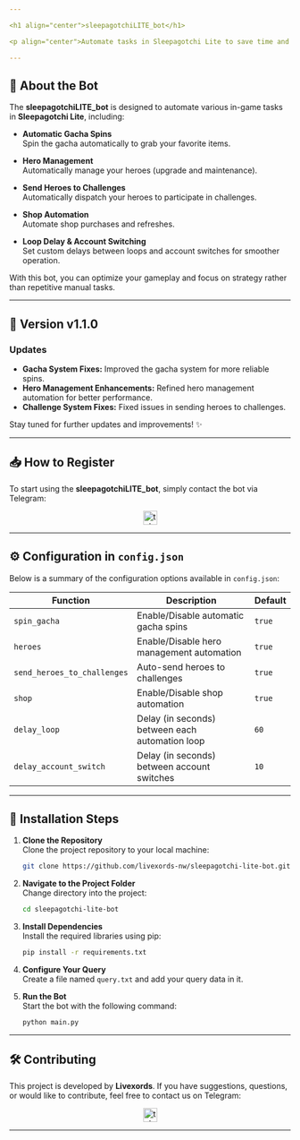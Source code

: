```yaml
---

<h1 align="center">sleepagotchiLITE_bot</h1>

<p align="center">Automate tasks in Sleepagotchi Lite to save time and boost your gameplay!</p>

---
```


## 🚀 **About the Bot**

The **sleepagotchiLITE_bot** is designed to automate various in-game tasks in **Sleepagotchi Lite**, including:

- **Automatic Gacha Spins**  
  Spin the gacha automatically to grab your favorite items.

- **Hero Management**  
  Automatically manage your heroes (upgrade and maintenance).

- **Send Heroes to Challenges**  
  Automatically dispatch your heroes to participate in challenges.

- **Shop Automation**  
  Automate shop purchases and refreshes.

- **Loop Delay & Account Switching**  
  Set custom delays between loops and account switches for smoother operation.

With this bot, you can optimize your gameplay and focus on strategy rather than repetitive manual tasks.

---

## 🌟 **Version v1.1.0**

### **Updates**

- **Gacha System Fixes:** Improved the gacha system for more reliable spins.
- **Hero Management Enhancements:** Refined hero management automation for better performance.
- **Challenge System Fixes:** Fixed issues in sending heroes to challenges.

Stay tuned for further updates and improvements! ✨

---

## 📥 **How to Register**

To start using the **sleepagotchiLITE_bot**, simply contact the bot via Telegram:

<div align="center">
  <a href="https://t.me/sleepagotchiLITE_bot/game?startapp=72633a35343338323039363434" target="_blank">
    <img src="https://img.shields.io/static/v1?message=sleepagotchiLITE_bot&logo=telegram&label=&color=2CA5E0&logoColor=white&labelColor=&style=for-the-badge" height="25" alt="telegram logo" />
  </a>
</div>

---

## ⚙️ **Configuration in `config.json`**

Below is a summary of the configuration options available in `config.json`:

| **Function**                  | **Description**                                      | **Default** |
| ----------------------------- | ---------------------------------------------------- | ----------- |
| `spin_gacha`                  | Enable/Disable automatic gacha spins                 | `true`      |
| `heroes`                      | Enable/Disable hero management automation            | `true`      |
| `send_heroes_to_challenges`   | Auto-send heroes to challenges                       | `true`      |
| `shop`                        | Enable/Disable shop automation                       | `true`      |
| `delay_loop`                  | Delay (in seconds) between each automation loop      | `60`        |
| `delay_account_switch`        | Delay (in seconds) between account switches          | `10`        |

---

## 📖 **Installation Steps**

1. **Clone the Repository**  
   Clone the project repository to your local machine:

   ```bash
   git clone https://github.com/livexords-nw/sleepagotchi-lite-bot.git
   ```

2. **Navigate to the Project Folder**  
   Change directory into the project:

   ```bash
   cd sleepagotchi-lite-bot
   ```

3. **Install Dependencies**  
   Install the required libraries using pip:

   ```bash
   pip install -r requirements.txt
   ```

4. **Configure Your Query**  
   Create a file named `query.txt` and add your query data in it.

5. **Run the Bot**  
   Start the bot with the following command:

   ```bash
   python main.py
   ```

---

## 🛠️ **Contributing**

This project is developed by **Livexords**. If you have suggestions, questions, or would like to contribute, feel free to contact us on Telegram:

<div align="center">
  <a href="https://t.me/livexordsscript" target="_blank">
    <img src="https://img.shields.io/static/v1?message=Livexords&logo=telegram&label=&color=2CA5E0&logoColor=white&labelColor=&style=for-the-badge" height="25" alt="telegram logo" />
  </a>
</div>

---